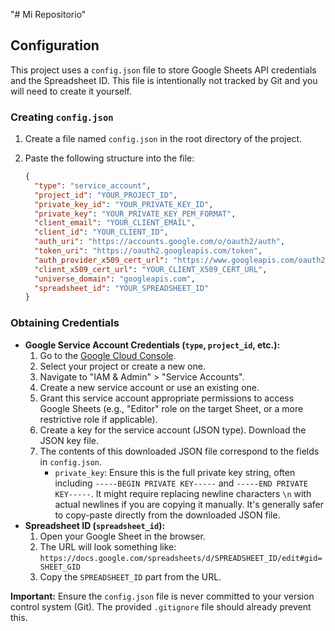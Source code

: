"# Mi Repositorio"

## Configuration

This project uses a `config.json` file to store Google Sheets API credentials and the Spreadsheet ID. This file is intentionally not tracked by Git and you will need to create it yourself.

### Creating `config.json`

1.  Create a file named `config.json` in the root directory of the project.
2.  Paste the following structure into the file:

    ```json
    {
      "type": "service_account",
      "project_id": "YOUR_PROJECT_ID",
      "private_key_id": "YOUR_PRIVATE_KEY_ID",
      "private_key": "YOUR_PRIVATE_KEY_PEM_FORMAT",
      "client_email": "YOUR_CLIENT_EMAIL",
      "client_id": "YOUR_CLIENT_ID",
      "auth_uri": "https://accounts.google.com/o/oauth2/auth",
      "token_uri": "https://oauth2.googleapis.com/token",
      "auth_provider_x509_cert_url": "https://www.googleapis.com/oauth2/v1/certs",
      "client_x509_cert_url": "YOUR_CLIENT_X509_CERT_URL",
      "universe_domain": "googleapis.com",
      "spreadsheet_id": "YOUR_SPREADSHEET_ID"
    }
    ```

### Obtaining Credentials

*   **Google Service Account Credentials (`type`, `project_id`, etc.):**
    1.  Go to the [Google Cloud Console](https://console.cloud.google.com/).
    2.  Select your project or create a new one.
    3.  Navigate to "IAM & Admin" > "Service Accounts".
    4.  Create a new service account or use an existing one.
    5.  Grant this service account appropriate permissions to access Google Sheets (e.g., "Editor" role on the target Sheet, or a more restrictive role if applicable).
    6.  Create a key for the service account (JSON type). Download the JSON key file.
    7.  The contents of this downloaded JSON file correspond to the fields in `config.json`.
        *   `private_key`: Ensure this is the full private key string, often including `-----BEGIN PRIVATE KEY-----` and `-----END PRIVATE KEY-----`. It might require replacing newline characters `\n` with actual newlines if you are copying it manually. It's generally safer to copy-paste directly from the downloaded JSON file.
*   **Spreadsheet ID (`spreadsheet_id`):**
    1.  Open your Google Sheet in the browser.
    2.  The URL will look something like: `https://docs.google.com/spreadsheets/d/SPREADSHEET_ID/edit#gid=SHEET_GID`
    3.  Copy the `SPREADSHEET_ID` part from the URL.

**Important:** Ensure the `config.json` file is never committed to your version control system (Git). The provided `.gitignore` file should already prevent this.
